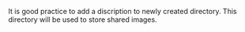 It is good practice to add a discription to newly created directory.
This directory will be used to store shared images.
